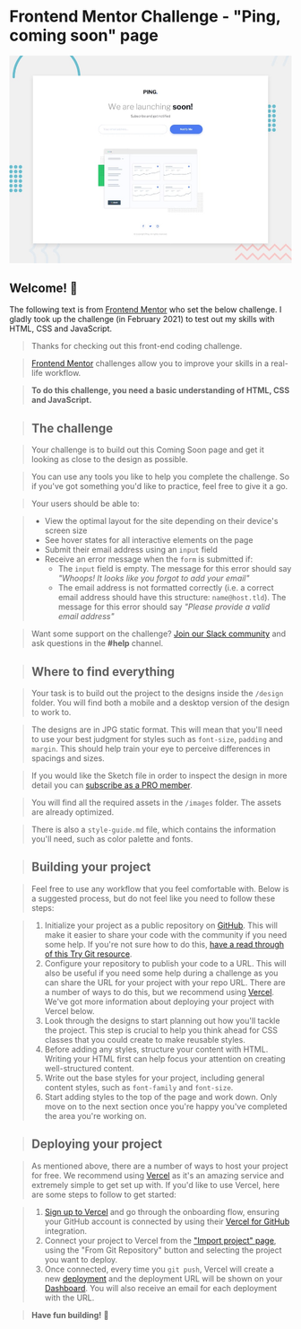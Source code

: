 # Frontend Mentor Challenge - "Ping, coming soon" page

![Design preview for the Ping coming soon page coding challenge](./design/desktop-preview.jpg)

## Welcome! 👋


The following text is from [Frontend Mentor](https://www.frontendmentor.io) who set the below challenge. I gladly took up the challenge (in February 2021) to test out my skills with HTML, CSS and JavaScript.


> Thanks for checking out this front-end coding challenge.

> [Frontend Mentor](https://www.frontendmentor.io) challenges allow you to improve your skills in a real-life workflow.

> **To do this challenge, you need a basic understanding of HTML, CSS and JavaScript.**


> ## The challenge

> Your challenge is to build out this Coming Soon page and get it looking as close to the design as possible.

> You can use any tools you like to help you complete the challenge. So if you've got something you'd like to practice, feel free to give it a go.

> Your users should be able to: 

> - View the optimal layout for the site depending on their device's screen size
> - See hover states for all interactive elements on the page
> - Submit their email address using an `input` field
> - Receive an error message when the `form` is submitted if:
> 	- The `input` field is empty. The message for this error should say *"Whoops! It looks like you forgot to add your email"*
>	- The email address is not formatted correctly (i.e. a correct email address should have this structure: `name@host.tld`). The message for this error should say *"Please provide a valid email address"*

> Want some support on the challenge? [Join our Slack community](https://www.frontendmentor.io/slack) and ask questions in the **#help** channel.

> ## Where to find everything

> Your task is to build out the project to the designs inside the `/design` folder. You will find both a mobile and a desktop version of the design to work to. 

> The designs are in JPG static format. This will mean that you'll need to use your best judgment for styles such as `font-size`, `padding` and `margin`. This should help train your eye to perceive differences in spacings and sizes.

> If you would like the Sketch file in order to inspect the design in more detail you can [subscribe as a PRO member](https://www.frontendmentor.io/pro).

> You will find all the required assets in the `/images` folder. The assets are already optimized.

> There is also a `style-guide.md` file, which contains the information you'll need, such as color palette and fonts.

> ## Building your project

> Feel free to use any workflow that you feel comfortable with. Below is a suggested process, but do not feel like you need to follow these steps:

> 1. Initialize your project as a public repository on [GitHub](https://github.com/). This will make it easier to share your code with the community if you need some help. If you're not sure how to do this, [have a read through of this Try Git resource](https://try.github.io/).
> 2. Configure your repository to publish your code to a URL. This will also be useful if you need some help during a challenge as you can share the URL for your project with your repo URL. There are a number of ways to do this, but we recommend using [Vercel](https://bit.ly/fem-vercel). We've got more information about deploying your project with Vercel below.
> 3. Look through the designs to start planning out how you'll tackle the project. This step is crucial to help you think ahead for CSS classes that you could create to make reusable styles.
> 4. Before adding any styles, structure your content with HTML. Writing your HTML first can help focus your attention on creating well-structured content.
> 5. Write out the base styles for your project, including general content styles, such as `font-family` and `font-size`.
> 6. Start adding styles to the top of the page and work down. Only move on to the next section once you're happy you've completed the area you're working on.

> ## Deploying your project

> As mentioned above, there are a number of ways to host your project for free. We recommend using [Vercel](https://bit.ly/fem-vercel) as it's an amazing service and extremely simple to get set up with. If you'd like to use Vercel, here are some steps to follow to get started:

> 1. [Sign up to Vercel](https://bit.ly/fem-vercel-signup) and go through the onboarding flow, ensuring your GitHub account is connected by using their [Vercel for GitHub](https://vercel.com/docs/v2/git-integrations/vercel-for-github) integration.
> 2. Connect your project to Vercel from the ["Import project" page](https://vercel.com/import), using the "From Git Repository" button and selecting the project you want to deploy.
> 3. Once connected, every time you `git push`, Vercel will create a new [deployment](https://vercel.com/docs/v2/platform/deployments) and the deployment URL will be shown on your [Dashboard](https://vercel.com/dashboard). You will also receive an email for each deployment with the URL.

> **Have fun building!** 🚀
